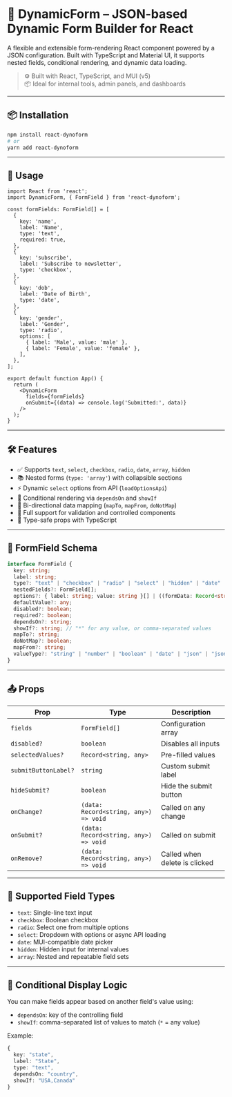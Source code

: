 # 🧩 DynamicForm – JSON-based Dynamic Form Builder for React

A flexible and extensible form-rendering React component powered by a JSON configuration. Built with TypeScript and Material UI, it supports nested fields, conditional rendering, and dynamic data loading.

> ⚙️ Built with React, TypeScript, and MUI (v5)  
> 📦 Ideal for internal tools, admin panels, and dashboards

---

## 📦 Installation

```bash
npm install react-dynoform
# or
yarn add react-dynoform
```

---

## 🚀 Usage

```tsx
import React from 'react';
import DynamicForm, { FormField } from 'react-dynoform';

const formFields: FormField[] = [
  {
    key: 'name',
    label: 'Name',
    type: 'text',
    required: true,
  },
  {
    key: 'subscribe',
    label: 'Subscribe to newsletter',
    type: 'checkbox',
  },
  {
    key: 'dob',
    label: 'Date of Birth',
    type: 'date',
  },
  {
    key: 'gender',
    label: 'Gender',
    type: 'radio',
    options: [
      { label: 'Male', value: 'male' },
      { label: 'Female', value: 'female' },
    ],
  },
];

export default function App() {
  return (
    <DynamicForm
      fields={formFields}
      onSubmit={(data) => console.log('Submitted:', data)}
    />
  );
}
```

---

## 🛠 Features

- ✅ Supports `text`, `select`, `checkbox`, `radio`, `date`, `array`, `hidden`
- 📚 Nested forms (`type: 'array'`) with collapsible sections
- ⚡ Dynamic `select` options from API (`loadOptionsApi`)
- 🎯 Conditional rendering via `dependsOn` and `showIf`
- 🔄 Bi-directional data mapping (`mapTo`, `mapFrom`, `doNotMap`)
- 🔐 Full support for validation and controlled components
- 🧪 Type-safe props with TypeScript

---

## 📘 FormField Schema

```ts
interface FormField {
  key: string;
  label: string;
  type?: "text" | "checkbox" | "radio" | "select" | "hidden" | "date" | "array";
  nestedFields?: FormField[];
  options?: { label: string; value: string }[] | ((formData: Record<string, any>) => { label: string; value: string }[]);
  defaultValue?: any;
  disabled?: boolean;
  required?: boolean;
  dependsOn?: string;
  showIf?: string; // "*" for any value, or comma-separated values
  mapTo?: string;
  doNotMap?: boolean;
  mapFrom?: string;
  valueType?: "string" | "number" | "boolean" | "date" | "json" | "jsonString" | "array";
}
```

---

## 📤 Props

| Prop                | Type                                       | Description                            |
|---------------------|--------------------------------------------|----------------------------------------|
| `fields`            | `FormField[]`                              | Configuration array                    |
| `disabled?`         | `boolean`                                  | Disables all inputs                    |
| `selectedValues?`   | `Record<string, any>`                      | Pre-filled values                      |
| `submitButtonLabel?`| `string`                                   | Custom submit label                    |
| `hideSubmit?`       | `boolean`                                  | Hide the submit button                 |
| `onChange?`         | `(data: Record<string, any>) => void`     | Called on any change                   |
| `onSubmit?`         | `(data: Record<string, any>) => void`     | Called on submit                       |
| `onRemove?`         | `(data: Record<string, any>) => void`     | Called when delete is clicked         |

---

## 🧩 Supported Field Types

- `text`: Single-line text input
- `checkbox`: Boolean checkbox
- `radio`: Select one from multiple options
- `select`: Dropdown with options or async API loading
- `date`: MUI-compatible date picker
- `hidden`: Hidden input for internal values
- `array`: Nested and repeatable field sets

---

## 🔁 Conditional Display Logic

You can make fields appear based on another field's value using:

- `dependsOn`: key of the controlling field
- `showIf`: comma-separated list of values to match (`*` = any value)

Example:

```ts
{
  key: "state",
  label: "State",
  type: "text",
  dependsOn: "country",
  showIf: "USA,Canada"
}
```
